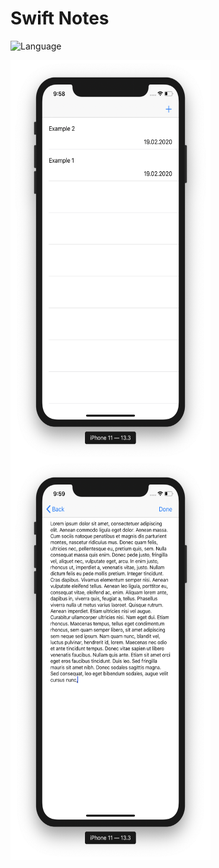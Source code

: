 Swift Notes
============
![Language](hhttps://img.shields.io/badge/language-Swift%205-orange)

<div>
  <img align="center" src="screen1.png" alt="Screenshot" height="640" width="320">
</div>

<div>
  <img align="center" src="screen2.png" alt="Screenshot" height="640" width="320">
</div>
